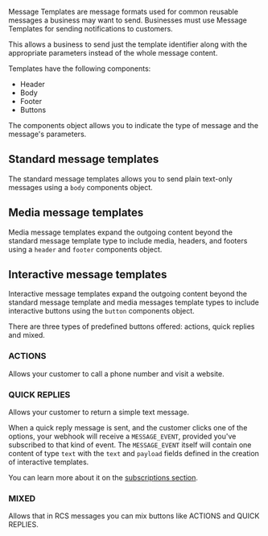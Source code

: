 Message Templates are message formats used for common reusable messages a business may want to send. Businesses must use Message Templates for sending notifications to customers.

This allows a business to send just the template identifier along with the appropriate parameters instead of the whole message content.

Templates have the following components:
* Header
* Body
* Footer
* Buttons

The components object allows you to indicate the type of message and the message's parameters.

## Standard message templates

The standard message templates allows you to send plain text-only messages using a <code>body</code> components object.

## Media message templates

Media message templates expand the outgoing content beyond the standard message template type to include media, headers, and footers using a <code>header</code> and <code>footer</code> components object.

## Interactive message templates

Interactive message templates expand the outgoing content beyond the standard message template and media messages template types to include interactive buttons using the <code>button</code> components object.

There are three types of predefined buttons offered: actions, quick replies and mixed.

### ACTIONS

Allows your customer to call a phone number and visit a website.

### QUICK REPLIES

Allows your customer to return a simple text message.

When a quick reply message is sent, and the customer clicks one of the options, your webhook will receive a `MESSAGE_EVENT`, provided you've subscribed to that kind of event. The `MESSAGE_EVENT` itself will contain one content of type `text` with the <code>text</code> and <code>payload</code> fields defined in the creation of interactive templates.

You can learn more about it on the [subscriptions section](#section/MESSAGE).

### MIXED

Allows that in RCS messages you can mix buttons like ACTIONS and QUICK REPLIES.

